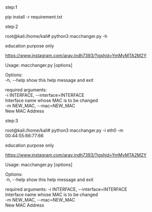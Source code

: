 step:1

pip install -r requirement.txt

step:2

root@kali:/home/kali# python3 macchanger.py -h                                                                                                    
                                                                                                                                                                                                                                                                                                                                                                                                                                        
 education purpose only                                                                                                                                    
                                                                                                                                                           
                                                                                                                                                           
 https://www.instagram.com/arav.indh7393/?igshid=YmMyMTA2M2Y                                                                                               
                                                                                                                                                           
Usage: macchanger.py [options]                                                                                                                             
                                                                                                                                                           
Options:                                                                                                                                                   
  -h, --help            show this help message and exit                                                                                                    
                                                                                                                                                           
 
 
 required arguments:                                                                                                                                      
    -i    INTERFACE,   --interface=INTERFACE                                                                                                                    
                        Interface name whose MAC is to be changed                                                                                          
    -m     NEW_MAC,     --mac=NEW_MAC                                                                                                                              
                        New MAC Address




                        
step:3



root@kali:/home/kali# python3 macchanger.py -i eth0 -m 00:44:55:66:77:66                                                                                        
                                     
                                                               

 education purpose only                                                                                                                                     
                                                                                                                                                           
 https://www.instagram.com/arav.indh7393/?igshid=YmMyMTA2M2Y                                                                                               
                                                                                                                                                           
Usage: macchanger.py [options]                                                                                                                             
                                                                                                                                                           
Options:                                                                                                                                                   
  -h, --help            show this help message and exit                                                                                                    
                                                                                                                                                           
 required arguments: 
    -i    INTERFACE,  --interface=INTERFACE                                                                                                                    
                              Interface name whose MAC is to be changed                                                                                          
    -m     NEW_MAC,      --mac=NEW_MAC                                                                                                                              
                              New MAC Address                                                                                                                                                                       
                                                                                                                                                                       
                                                                                                                                                                     
